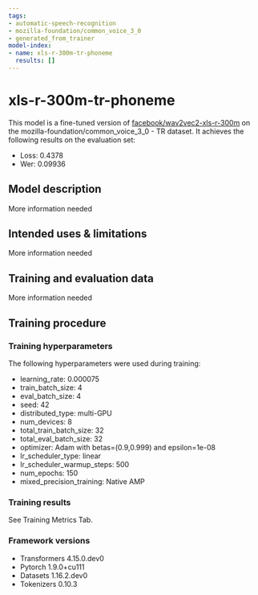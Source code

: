 ```yaml
---
tags:
- automatic-speech-recognition
- mozilla-foundation/common_voice_3_0
- generated_from_trainer
model-index:
- name: xls-r-300m-tr-phoneme
  results: []
---
```


<!-- This model card has been generated automatically according to the information the Trainer had access to. You
should probably proofread and complete it, then remove this comment. -->

# xls-r-300m-tr-phoneme

This model is a fine-tuned version of [facebook/wav2vec2-xls-r-300m](https://huggingface.co/facebook/wav2vec2-xls-r-300m) on the mozilla-foundation/common_voice_3_0 - TR dataset.
It achieves the following results on the evaluation set:
- Loss: 0.4378
- Wer: 0.09936

## Model description

More information needed

## Intended uses & limitations

More information needed

## Training and evaluation data

More information needed

## Training procedure

### Training hyperparameters

The following hyperparameters were used during training:
- learning_rate: 0.000075
- train_batch_size: 4
- eval_batch_size: 4
- seed: 42
- distributed_type: multi-GPU
- num_devices: 8
- total_train_batch_size: 32
- total_eval_batch_size: 32
- optimizer: Adam with betas=(0.9,0.999) and epsilon=1e-08
- lr_scheduler_type: linear
- lr_scheduler_warmup_steps: 500
- num_epochs: 150
- mixed_precision_training: Native AMP

### Training results

See Training Metrics Tab.


### Framework versions

- Transformers 4.15.0.dev0
- Pytorch 1.9.0+cu111
- Datasets 1.16.2.dev0
- Tokenizers 0.10.3
